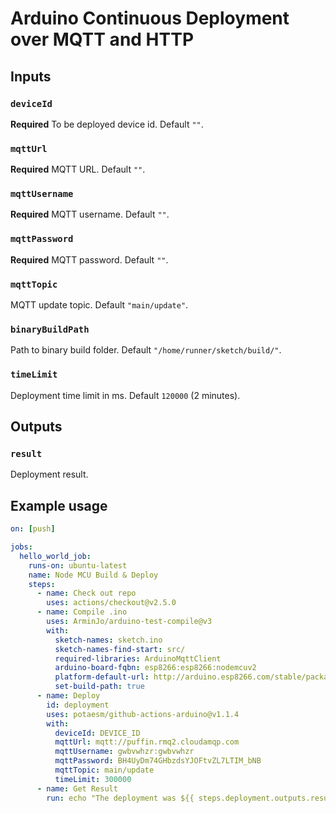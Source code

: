 # Arduino Continuous Deployment over MQTT and HTTP

## Inputs

### `deviceId`

**Required** To be deployed device id. Default `""`.

### `mqttUrl`

**Required** MQTT URL. Default `""`.

### `mqttUsername`

**Required** MQTT username. Default `""`.

### `mqttPassword`

**Required** MQTT password. Default `""`.

### `mqttTopic`

MQTT update topic. Default `"main/update"`.

### `binaryBuildPath`

Path to binary build folder. Default `"/home/runner/sketch/build/"`.

### `timeLimit`

Deployment time limit in ms. Default `120000` (2 minutes).

## Outputs

### `result`

Deployment result.

## Example usage

```yaml
on: [push]

jobs:
  hello_world_job:
    runs-on: ubuntu-latest
    name: Node MCU Build & Deploy
    steps:
      - name: Check out repo
        uses: actions/checkout@v2.5.0
      - name: Compile .ino
        uses: ArminJo/arduino-test-compile@v3
        with:
          sketch-names: sketch.ino
          sketch-names-find-start: src/
          required-libraries: ArduinoMqttClient
          arduino-board-fqbn: esp8266:esp8266:nodemcuv2
          platform-default-url: http://arduino.esp8266.com/stable/package_esp8266com_index.json
          set-build-path: true
      - name: Deploy
        id: deployment
        uses: potaesm/github-actions-arduino@v1.1.4
        with:
          deviceId: DEVICE_ID
          mqttUrl: mqtt://puffin.rmq2.cloudamqp.com
          mqttUsername: gwbvwhzr:gwbvwhzr
          mqttPassword: BH4UyDm74GHbzdsYJOFtvZL7LTIM_bNB
          mqttTopic: main/update
          timeLimit: 300000
      - name: Get Result
        run: echo "The deployment was ${{ steps.deployment.outputs.result }}"
```